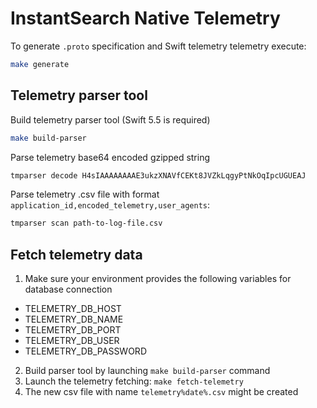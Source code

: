 # InstantSearch Native Telemetry


To generate `.proto` specification and Swift telemetry telemetry execute:

```sh
make generate
```

## Telemetry parser tool

Build telemetry parser tool (Swift 5.5 is required)

```sh
make build-parser
```

Parse telemetry base64 encoded gzipped string

```sh
tmparser decode H4sIAAAAAAAAE3ukzXNAVfCEKt8JVZkLqgyPtNkOqIpcUGUEAJ
```

Parse telemetry .csv file with format `application_id,encoded_telemetry,user_agents`:

```sh
tmparser scan path-to-log-file.csv
```


## Fetch telemetry data

1. Make sure your environment provides the following variables for database connection

- TELEMETRY_DB_HOST
- TELEMETRY_DB_NAME
- TELEMETRY_DB_PORT
- TELEMETRY_DB_USER
- TELEMETRY_DB_PASSWORD

2. Build parser tool by launching `make build-parser` command 
3. Launch the telemetry fetching: `make fetch-telemetry`
4. The new csv file with name `telemetry%date%.csv` might be created
